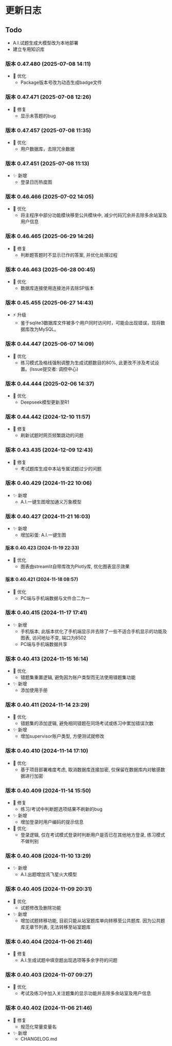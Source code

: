 # 更新日志

## Todo

- A.I.试题生成大模型改为本地部署
- 建立专用知识库

### 版本 0.47.480 (2025-07-08 14:11)

- 🚀 优化
  - Package版本号改为动态生成badge文件

### 版本 0.47.471 (2025-07-08 12:26)

- 🐞 修复
  - 显示未答题的bug

### 版本 0.47.457 (2025-07-08 11:35)

- 🚀 优化
  - 用户数据库，去除冗余数据

### 版本 0.47.451 (2025-07-08 11:13)

- ✨ 新增
  - 登录日历热度图

### 版本 0.46.466 (2025-07-02 14:05)

- 🚀 优化
  - 将主程序中部分功能模块移至公共模块中, 减少代码冗余并去除多余站室及用户信息

### 版本 0.46.465 (2025-06-29 14:26)

- 🐞 修复
  - 判断题答题时不显示已作的答案, 并优化处理过程

### 版本 0.46.463 (2025-06-28 00:45)

- 🚀 优化
  - 数据库连接使用连接池并去除SP版本

### 版本 0.45.455 (2025-06-27 14:43)

- ⚡ 升级
  - 鉴于sqlite3数据库文件被多个用户同时访问时，可能会出现错误，现将数据库改为MySQL。

### 版本 0.44.447 (2025-06-07 14:09)

- 🚀 优化
  - 练习模式及格线强制调整为生成试题数目的80%, 此更改不涉及考试设置。(Issue提交者: 调控中心)

### 版本 0.44.444 (2025-02-06 14:37)

- 🚀 优化
  - Deepseek模型更新至R1

### 版本 0.44.442 (2024-12-10 11:57)

- 🐞 修复
  - 刷新试题时网页频繁跳动的问题

### 版本 0.43.435 (2024-12-09 12:43)

- 🐞 修复
  - 考试题库生成中本站专属试题过少的问题

### 版本 0.40.429 (2024-11-22 10:06)

- ✨ 新增
  - A.I.一键生图增加通义万象模型

### 版本 0.40.427 (2024-11-21 16:03)

- ✨ 新增
  - 增加彩蛋: A.I.一键生图

#### 版本 0.40.423 (2024-11-19 22:33)

- 🚀 优化
  - 图表由streamlit自带库改为Plotly库, 优化图表显示效果

#### 版本 0.40.421 (2024-11-18 08:57)

- 🚀 优化
  - PC端与手机端数据与文件合二为一

### 版本 0.40.415 (2024-11-17 17:41)

- ✨ 新增
  - 手机版本, 此版本优化了手机端显示并去除了一些不适合手机显示的功能及图表, 访问地址不变, 端口为8502
  - PC端与手机端数据共享

### 版本 0.40.413 (2024-11-15 16:14)

- 🚀 优化
  - 错题集重置逻辑, 避免因为账户类型而无法使用错题集功能
- ✨ 新增
  - 添加使用手册

### 版本 0.40.411 (2024-11-14 23:29)

- 🚀 优化
  - 错题集的添加逻辑, 避免相同错题在同场考试或练习中累加错误次数
- ✨ 新增
  - 增加supervisor账户类型, 方便测试就修改

### 版本 0.40.410 (2024-11-14 17:10)

- 🚀 优化
  - 基于项目部署难度考虑, 取消数据库连接加密, 仅保留在数据库内对敏感数据进行加密

### 版本 0.40.409 (2024-11-14 15:50)

- 🐞 修复
  - 练习/考试中判断题选项结果不刷新的bug
- ✨ 新增
  - 增加登录时用户编码的提示信息
- 🚀 优化
  - 登录逻辑, 仅在考试模式登录时判断用户是否已在其他地方登录, 练习模式不做判别

### 版本 0.40.408 (2024-11-10 13:29)

- ✨ 新增
  - A.I.出题增加讯飞星火大模型

### 版本 0.40.405 (2024-11-09 20:31)

- 🚀 优化
  - 试题修改及删除功能
- ✨ 新增
  - 增加试题转移功能, 目前只能从站室题库单向转移至公共题库. 因为公共题库无章节列表, 无法转移至站室题库

### 版本 0.40.404 (2024-11-06 21:46)

- 🐞 修复
  - A.I.生成试题中填空题出现选项等多余字符的问题

### 版本 0.40.403 (2024-11-07 09:27)

- 🚀 优化
  - 考试及练习中加入关注题集的显示功能并去除多余站室及用户信息

### 版本 0.40.402 (2024-11-06 21:46)

- 🐞 修复
  - 规范化常量变量名
- ✨ 新增
  - CHANGELOG.md
